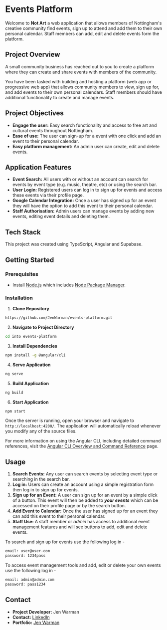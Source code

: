 # Events Platform

Welcome to **Not Art** a web application that allows members of Nottingham's creative community find events, sign up to attend and add them to their own personal calendar. Staff members can add, edit and delete events form the platform. 

## Project Overview 

A small community business has reached out to you to create a platform where they can create and share events with members of the community.

You have been tasked with building and hosting a platform (web app or progressive web app) that allows community members to view, sign up for, and add events to their own personal calendars. Staff members should have additional functionality to create and manage events.

## Project Objectives

- **Engage the user:** Easy search functionality and access to free art and cultural events throughout Nottingham. 
- **Ease of use:** The user can sign-up for a event with one click and add an event to their personal calendar.
- **Easy platform management:** An admin user can create, edit and delete events.

## Application Features

- **Event Search:** All users with or without an account can search for events by event type (e.g. music, theatre, etc) or using the search bar.
- **User Login:** Registered users can log in to sign up for events and access these events via their profile page. 
- **Google Calendar Integration:** Once a user has signed up for an event they will have the option to add this event to their personal calendar.
- **Staff Authorisation:** Admin users can manage events by adding new events, editing event details and deleting them.

## Tech Stack

This project was created using TypeScript, Angular and Supabase.

## Getting Started

### Prerequisites

- Install [Node.js](https://nodejs.org/) which includes [Node Package Manager](https://www.npmjs.com/get-npm).

### Installation 

1. **Clone Repository**

```bash
https://github.com/JenWarman/events-platform.git
```
2. **Navigate to Project Directory**

```bash
cd into events-platform
```
3. **Install Dependencies**

```bash
npm install -g @angular/cli
```
4. **Serve Application**

```bash
ng serve
```
5. **Build Application**

```bash
ng build
```

6. **Start Application**

```bash
npm start
```

Once the server is running, open your browser and navigate to `http://localhost:4200/`. The application will automatically reload whenever you modify any of the source files.

For more information on using the Angular CLI, including detailed command references, visit the [Angular CLI Overview and Command Reference](https://angular.dev/tools/cli) page.

## Usage

1. **Search Events:** Any user can search events by selecting event type or searching in the search bar.
2. **Log in:** Users can create an account using a simple registration form then log in to sign up for events.
3. **Sign up for an Event:** A user can sign up for an event by a simple click of a button. This event will then be added to ***your events*** which can be accessed on their profile page or by the search button. 
4. **Add Event to Calendar:** Once the user has signed up for an event they can add this event to their personal calendar. 
5. **Staff Use:** A staff member or *admin* has access to additional event management features and will see buttons to add, edit and delete events.

To search and sign up for events use the following log in - 

```bash
email: user@user.com
password: 1234pass
```

To access event management tools and add, edit or delete your own events use the following log in - 

```bash
email: admin@admin.com
password: pass1234
```

## Contact

- **Project Developer:** Jen Warman
- **Contact:** [LinkedIn](https://www.linkedin.com/in/jen-warman-38198a172/)
- **Portfolio:** [Jen Warman](https://jen-warman-portfolio.netlify.app/)